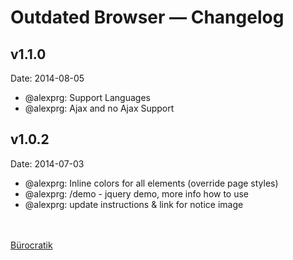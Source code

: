 
# Outdated Browser — Changelog

## v1.1.0 
Date: 2014-08-05

 * @alexprg: Support Languages
 * @alexprg: Ajax and no Ajax Support 


## v1.0.2 
Date: 2014-07-03

 * @alexprg: Inline colors for all elements (override page styles)
 * @alexprg: /demo - jquery demo, more info how to use 
 * @alexprg: update instructions & link for notice image

<br><br>
[Bürocratik](http://burocratik.com)
